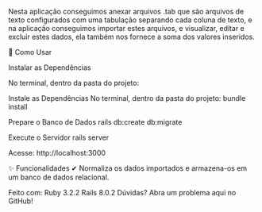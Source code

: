 Nesta aplicação conseguimos anexar arquivos .tab que são arquivos de texto configurados com uma tabulação separando cada coluna de texto, e na aplicação conseguimos importar estes arquivos, e visualizar, editar e excluir estes dados, ela também nos fornece a soma dos valores inseridos.

🚀 Como Usar

Instalar as Dependências

No terminal, dentro da pasta do projeto:

Instale as Dependências No terminal, dentro da pasta do projeto: bundle install

Prepare o Banco de Dados rails db:create db:migrate

Execute o Servidor rails server

Acesse: http://localhost:3000

✨ Funcionalidades ✔ Normaliza os dados importados e armazena-os em um banco de dados relacional.

Feito com: Ruby 3.2.2 Rails 8.0.2 Dúvidas? Abra um problema aqui no GitHub!
